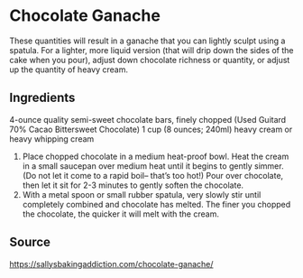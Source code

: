 # Chocolate Ganache

These quantities will result in a ganache that you can lightly sculpt using a spatula. 
For a lighter, more liquid version (that will drip down the sides of the cake when you pour), adjust down chocolate richness or quantity, or adjust up the quantity of heavy cream.

## Ingredients
4-ounce quality semi-sweet chocolate bars, finely chopped
(Used Guitard 70% Cacao Bittersweet Chocolate)
1 cup (8 ounces; 240ml) heavy cream or heavy whipping cream

1. Place chopped chocolate in a medium heat-proof bowl. Heat the cream in a small saucepan over medium heat until it begins to gently simmer. (Do not let it come to a rapid boil– that’s too hot!) Pour over chocolate, then let it sit for 2-3 minutes to gently soften the chocolate.
2. With a metal spoon or small rubber spatula, very slowly stir until completely combined and chocolate has melted. The finer you chopped the chocolate, the quicker it will melt with the cream.

## Source
https://sallysbakingaddiction.com/chocolate-ganache/
